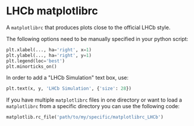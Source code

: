 # LHCb matplotlibrc

A `matplotlibrc` that produces plots close to the official LHCb style.

The following options need to be manually specified in your python script:
```python
plt.xlabel(..., ha='right', x=1)
plt.ylabel(..., ha='right', y=1)
plt.legend(loc='best')
plt.minorticks_on()
```

In order to add a "LHCb Simulation" text box, use:
```python
plt.text(x, y, 'LHCb Simulation', {'size': 28})
```

If you have multiple `matplotlibrc` files in one directory or
want to load a `matplotlibrc` from a specific directory
you can use the following code:

```python
matplotlib.rc_file('path/to/my/specific/matplotlibrc_LHCb')
```
